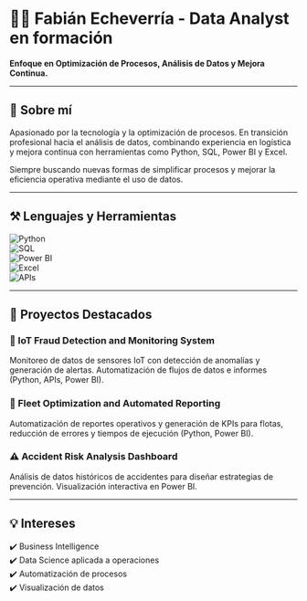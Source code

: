 # 👨‍💻 Fabián Echeverría - Data Analyst en formación

**Enfoque en Optimización de Procesos, Análisis de Datos y Mejora Continua.**

---

## 👋 Sobre mí  
Apasionado por la tecnología y la optimización de procesos. En transición profesional hacia el análisis de datos, combinando experiencia en logística y mejora continua con herramientas como Python, SQL, Power BI y Excel.

Siempre buscando nuevas formas de simplificar procesos y mejorar la eficiencia operativa mediante el uso de datos.

---

## ⚒️ Lenguajes y Herramientas  

![Python](https://img.shields.io/badge/Python-3776AB?style=flat&logo=python&logoColor=white)  
![SQL](https://img.shields.io/badge/SQL-4479A1?style=flat&logo=postgresql&logoColor=white)  
![Power BI](https://img.shields.io/badge/Power%20BI-F2C811?style=flat&logo=powerbi&logoColor=black)  
![Excel](https://img.shields.io/badge/Excel-217346?style=flat&logo=microsoft-excel&logoColor=white)  
![APIs](https://img.shields.io/badge/APIs-FF6F00?style=flat&logo=api&logoColor=white)  

---

## 📂 Proyectos Destacados

### 🚀 IoT Fraud Detection and Monitoring System  
Monitoreo de datos de sensores IoT con detección de anomalías y generación de alertas. Automatización de flujos de datos e informes (Python, APIs, Power BI).

### 🚗 Fleet Optimization and Automated Reporting  
Automatización de reportes operativos y generación de KPIs para flotas, reducción de errores y tiempos de ejecución (Python, Power BI).

### ⚠️ Accident Risk Analysis Dashboard  
Análisis de datos históricos de accidentes para diseñar estrategias de prevención. Visualización interactiva en Power BI.

---

## 💡 Intereses  
✔️ Business Intelligence  
✔️ Data Science aplicada a operaciones  
✔️ Automatización de procesos  
✔️ Visualización de datos  



<!--
---

## 📫 Contacto  
[LinkedIn](https://www.linkedin.com/in/tuusuario)  
Correo: tunombre@correo.com  

**FabianEcheverriaCazar/FabianEcheverriaCazar** is a ✨ _special_ ✨ repository because its `README.md` (this file) appears on your GitHub profile.

Here are some ideas to get you started:

- 🔭 I’m currently working on ...
- 🌱 I’m currently learning ...
- 👯 I’m looking to collaborate on ...
- 🤔 I’m looking for help with ...
- 💬 Ask me about ...
- 📫 How to reach me: ...
- 😄 Pronouns: ...
- ⚡ Fun fact: ...
-->
